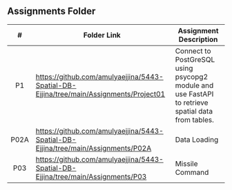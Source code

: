 ##  Assignments Folder

|   #   | Folder Link | Assignment Description |
| :---: | ----------- | ---------------------- |
|    P1  |     https://github.com/amulyaejjina/5443-Spatial-DB-Ejjina/tree/main/Assignments/Project01        |         Connect to PostGreSQL using psycopg2 module and use FastAPI to retrieve spatial data from tables.  |
|P02A|https://github.com/amulyaejjina/5443-Spatial-DB-Ejjina/tree/main/Assignments/P02A| Data Loading|
|P03|https://github.com/amulyaejjina/5443-Spatial-DB-Ejjina/tree/main/Assignments/P03| Missile Command|
